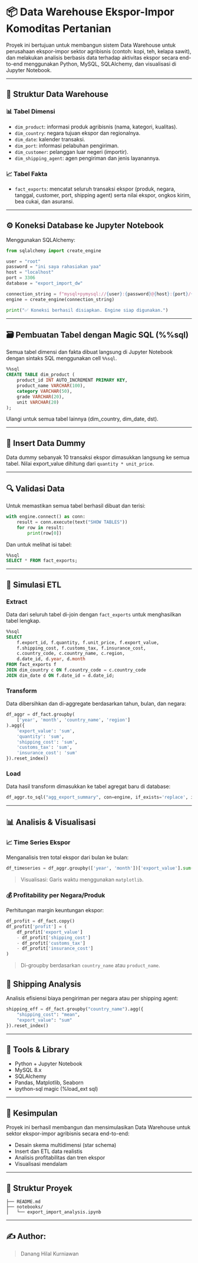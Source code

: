 # 📦 Data Warehouse Ekspor-Impor Komoditas Pertanian

Proyek ini bertujuan untuk membangun sistem Data Warehouse untuk perusahaan ekspor-impor sektor agribisnis (contoh: kopi, teh, kelapa sawit), dan melakukan analisis berbasis data terhadap aktivitas ekspor secara end-to-end menggunakan Python, MySQL, SQLAlchemy, dan visualisasi di Jupyter Notebook.

---

## 🧱 Struktur Data Warehouse

### 📊 Tabel Dimensi
- `dim_product`: informasi produk agribisnis (nama, kategori, kualitas).
- `dim_country`: negara tujuan ekspor dan regionalnya.
- `dim_date`: kalender transaksi.
- `dim_port`: informasi pelabuhan pengiriman.
- `dim_customer`: pelanggan luar negeri (importir).
- `dim_shipping_agent`: agen pengiriman dan jenis layanannya.

### 📈 Tabel Fakta
- `fact_exports`: mencatat seluruh transaksi ekspor (produk, negara, tanggal, customer, port, shipping agent) serta nilai ekspor, ongkos kirim, bea cukai, dan asuransi.

---

## ⚙️ Koneksi Database ke Jupyter Notebook

Menggunakan SQLAlchemy:

```python
from sqlalchemy import create_engine

user = "root"
password = "ini saya rahasiakan yaa"
host = "localhost"
port = 3306
database = "export_import_dw"

connection_string = f"mysql+pymysql://{user}:{password}@{host}:{port}/{database}"
engine = create_engine(connection_string)

print("✅ Koneksi berhasil disiapkan. Engine siap digunakan.")

```
---

## 🗃️ Pembuatan Tabel dengan Magic SQL (%%sql)
Semua tabel dimensi dan fakta dibuat langsung di Jupyter Notebook dengan sintaks SQL menggunakan cell ```%%sql```.

```sql
%%sql
CREATE TABLE dim_product (
    product_id INT AUTO_INCREMENT PRIMARY KEY,
    product_name VARCHAR(100),
    category VARCHAR(50),
    grade VARCHAR(20),
    unit VARCHAR(20)
);
```
Ulangi untuk semua tabel lainnya (dim_country, dim_date, dst).

---
## 🧪 Insert Data Dummy
Data dummy sebanyak 10 transaksi ekspor dimasukkan langsung ke semua tabel. Nilai export_value dihitung dari ```quantity * unit_price```.

---

## 🔍 Validasi Data
Untuk memastikan semua tabel berhasil dibuat dan terisi:
```python
with engine.connect() as conn:
    result = conn.execute(text("SHOW TABLES"))
    for row in result:
        print(row[0])
```
Dan untuk melihat isi tabel:
```sql
%%sql
SELECT * FROM fact_exports;
```
---

## 🔄 Simulasi ETL
### Extract
Data dari seluruh tabel di-join dengan ```fact_exports``` untuk menghasilkan tabel lengkap.
```sql
%%sql
SELECT 
    f.export_id, f.quantity, f.unit_price, f.export_value,
    f.shipping_cost, f.customs_tax, f.insurance_cost,
    c.country_code, c.country_name, c.region,
    d.date_id, d.year, d.month
FROM fact_exports f
JOIN dim_country c ON f.country_code = c.country_code
JOIN dim_date d ON f.date_id = d.date_id;
```

### Transform
Data dibersihkan dan di-aggregate berdasarkan tahun, bulan, dan negara:
```python
df_aggr = df_fact.groupby(
    ['year', 'month', 'country_name', 'region']
).agg({
    'export_value': 'sum',
    'quantity': 'sum',
    'shipping_cost': 'sum',
    'customs_tax': 'sum',
    'insurance_cost': 'sum'
}).reset_index()
```

### Load
Data hasil transform dimasukkan ke tabel agregat baru di database:
```python
df_aggr.to_sql("agg_export_summary", con=engine, if_exists='replace', index=False)
```
---

## 📊 Analisis & Visualisasi
### 📈 Time Series Ekspor
Menganalisis tren total ekspor dari bulan ke bulan:
```python
df_timeseries = df_aggr.groupby(['year', 'month'])['export_value'].sum().reset_index()
```
> Visualisasi: Garis waktu menggunakan ```matplotlib```.

### 💰 Profitability per Negara/Produk
Perhitungan margin keuntungan ekspor:
```python
df_profit = df_fact.copy()
df_profit['profit'] = (
    df_profit['export_value'] 
    - df_profit['shipping_cost'] 
    - df_profit['customs_tax'] 
    - df_profit['insurance_cost']
)
```
> Di-groupby berdasarkan ```country_name``` atau ```product_name```.

## 🚢 Shipping Analysis
Analisis efisiensi biaya pengiriman per negara atau per shipping agent:
```python
shipping_eff = df_fact.groupby("country_name").agg({
    "shipping_cost": "mean",
    "export_value": "sum"
}).reset_index()
```
---

## 📌 Tools & Library
- Python + Jupyter Notebook
- MySQL 8.x
- SQLAlchemy
- Pandas, Matplotlib, Seaborn
- ipython-sql magic (%load_ext sql)
---

## 🏁 Kesimpulan
Proyek ini berhasil membangun dan mensimulasikan Data Warehouse untuk sektor ekspor-impor agribisnis secara end-to-end:
- Desain skema multidimensi (star schema)
- Insert dan ETL data realistis
- Analisis profitabilitas dan tren ekspor
- Visualisasi mendalam
---

## 📂 Struktur Proyek
```
├── README.md
├── notebooks/
│   └── export_import_analysis.ipynb
```
---

## ✍️ Author:
> Danang Hilal Kurniawan

